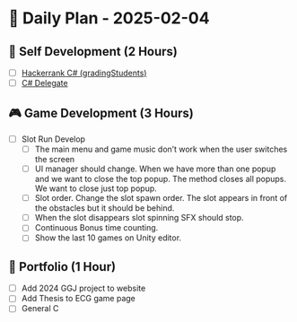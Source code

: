 
# 📅 Daily Plan - 2025-02-04

## 🚀 Self Development (2 Hours)
- [ ] [Hackerrank C# (gradingStudents)](https://www.hackerrank.com/challenges/grading/problem?isFullScreen=true)
- [ ] [C# Delegate](https://medium.com/@sefajobs/c-delegate-nedir-nasıl-uygulanır-690a2378fcc1)

## 🎮 Game Development (3 Hours)
- [ ] Slot Run Develop
  - [ ] The main menu and game music don’t work when the user switches the screen
  - [ ] UI manager should change. When we have more than one popup and we want to close the top popup. The method closes all popups. We want to close just top popup.
  - [ ] Slot order. Change the slot spawn order. The slot appears in front of the obstacles but it should be behind.
  - [ ] When the slot disappears slot spinning  SFX should stop.
  - [ ] Continuous Bonus time counting.
  - [ ] Show the last 10 games on Unity editor.

## 💼 Portfolio (1 Hour)
- [ ] Add 2024 GGJ project to website 
- [ ] Add Thesis to ECG game page
- [ ] General C
